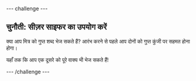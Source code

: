 --- challenge ---
## चुनौती: सीज़र साइफर का उपयोग करें
क्या आप मित्र को गुप्त शब्द भेज सकते हैं? आरंभ करने से पहले आप दोनों को गुप्त कुंजी पर सहमत होना होगा।

यहाँ तक कि आप एक दूसरे को पूरे वाक्य भी भेज सकते हैं!


--- /challenge ---